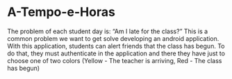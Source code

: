 A-Tempo-e-Horas
===============

The problem of each student day is: “Am I late for the class?” This is a common problem we want to get solve developing an android application. With this application, students can alert friends that the class has begun. To do that, they must authenticate in the application and there they have just to choose one of two colors (Yellow - The teacher is arriving, Red -  The class has begun)
